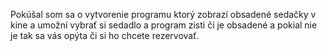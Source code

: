 Pokúšal som sa o vytvorenie programu ktorý zobrazí obsadené sedačky v kine a umožní vybrať si sedadlo a program zisti či je obsadené a pokial nie je tak sa vás opýta či si ho chcete rezervovať.
